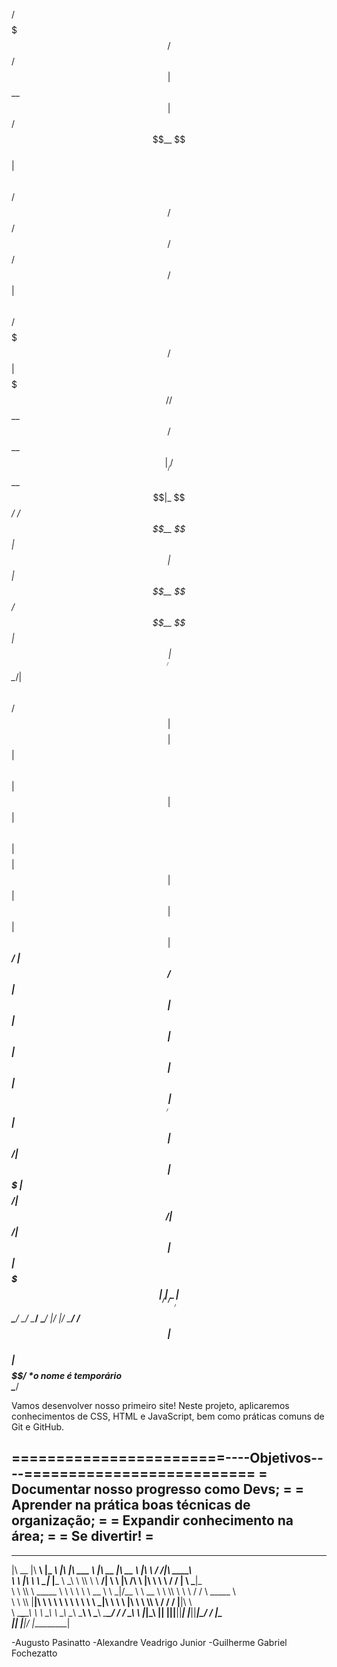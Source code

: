  /$$$$$$$                                     /$$                      /$$$$$$                     
| $$__  $$                                   | $$                     /$$__  $$                    
| $$  \ $$ /$$$$$$   /$$$$$$  /$$  /$$$$$$  /$$$$$$    /$$$$$$       | $$  \ $$ /$$$$$$$   /$$$$$$ 
| $$$$$$$//$$__  $$ /$$__  $$|__/ /$$__  $$|_  $$_/   /$$__  $$      | $$  | $$| $$__  $$ /$$__  $$
| $$____/| $$  \__/| $$  \ $$ /$$| $$$$$$$$  | $$    | $$  \ $$      | $$  | $$| $$  \ $$| $$$$$$$$
| $$     | $$      | $$  | $$| $$| $$_____/  | $$ /$$| $$  | $$      | $$  | $$| $$  | $$| $$_____/
| $$     | $$      |  $$$$$$/| $$|  $$$$$$$  |  $$$$/|  $$$$$$/      |  $$$$$$/| $$  | $$|  $$$$$$$
|__/     |__/       \______/ | $$ \_______/   \___/   \______/        \______/ |__/  |__/ \_______/
                        /$$  | $$                                                                  
                       |  $$$$$$/                                   *o nome é temporário                               
                        \______/                  


Vamos desenvolver nosso primeiro site!
Neste projeto, aplicaremos conhecimentos de CSS, HTML e JavaScript, bem como práticas comuns de Git e GitHub.

========================----Objetivos----==========================
= Documentar nosso progresso como Devs;                           =
= Aprender na prática boas técnicas de organização;               =
= Expandir conhecimento na área;                                  =
= Se divertir!                                                    =
-------------------------------------------------------------------

 ________  ________           _________  ___  ___  _______           ________  ________      ___    ___ ________      
|\   __  \|\   ____\         |\___   ___\\  \|\  \|\  ___ \         |\   __  \|\   __  \    |\  \  /  /|\   ____\     
\ \  \|\  \ \  \___|_        \|___ \  \_\ \  \\\  \ \   __/|        \ \  \|\ /\ \  \|\  \   \ \  \/  / | \  \___|_    
 \ \  \\\  \ \_____  \            \ \  \ \ \   __  \ \  \_|/__       \ \   __  \ \  \\\  \   \ \    / / \ \_____  \   
  \ \  \\\  \|____|\  \            \ \  \ \ \  \ \  \ \  \_|\ \       \ \  \|\  \ \  \\\  \   \/  /  /   \|____|\  \  
   \ \_______\____\_\  \            \ \__\ \ \__\ \__\ \_______\       \ \_______\ \_______\__/  / /       ____\_\  \ 
    \|_______|\_________\            \|__|  \|__|\|__|\|_______|        \|_______|\|_______|\___/ /       |\_________\
             \|_________|                                                                  \|___|/        \|_________|
                                                                                                                                                                                                     
-Augusto Pasinatto
-Alexandre Veadrigo Junior
-Guilherme Gabriel Fochezatto
